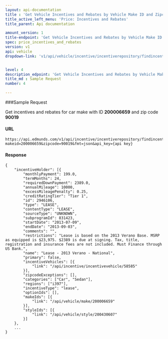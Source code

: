 ```yaml
---
layout: api-documentation
title : 'Get Vehicle Incentives and Rebates by Vehicle Make ID and Zipcode'
title_active_left_menu: 'Price: Incentives and Rebates'
title_parent: Api documentation

amount_version: 1
title-endpoint: 'Get Vehicle Incentives and Rebates by Vehicle Make ID and Zipcode'
spec: price_incentives_and_rebates
version: v1
api: vehicle
dropdown-link: 'v1/api/vehicle/incentive/incentiverepository/findincentivesbymakeidandzipcode'


level: 4
description_edpoint: 'Get Vehicle Incentives and Rebates by Vehicle Make ID and Zipcode'
title_md : Sample Request
number: 4

---
```


###Sample Request

Get incentives and rebates for car make with ID **200006659** and zip code **90019**

#### URL

	https://api.edmunds.com/v1/api/incentive/incentiverepository/findincentivesbymakeidandzipcode?makeid=200006659&zipcode=90019&fmt=json&api_key={api key}
	
#### Response
	
	{
	    "incentiveHolder": [{
	        "monthlyPayment": 199.0,
	        "termMonths": 24,
	        "requiredDownPayment": 2389.0,
	        "annualMileage": 10000,
	        "excessMileagePenalty": 0.25,
	        "creditRatingTier": "Tier 1",
	        "id": 2946106,
	        "type": "LEASE",
	        "contentType": "LEASE",
	        "sourceType": "UNKNOWN",
	        "subprogramId": 831423,
	        "startDate": "2013-07-09",
	        "endDate": "2013-09-03",
	        "comments": "",
	        "restrictions": "Lease is based on the 2013 Verano Base. MSRP as equipped is $23,975. $2389 is due at signing. Tax, title, registration and insurance fees are not included. Must Finance through US Bank.",
	        "name": "Lease - 2013 Verano - National",
	        "primary": false,
	        "incentiveVehicles": [{
	            "link": "/api/incentive/incentivevehicle/58585"
	        }],
	        "zipcodeExceptions": [],
	        "categories": ["Car", "Sedan"],
	        "regions": ["i397"],
	        "incentiveType": "lease",
	        "optionIds": [],
	        "makeIds": [{
	            "link": "/api/vehicle/make/200006659"
	        }],
	        "styleIds": [{
	            "link": "/api/vehicle/style/200430607"
	        }]
	    },
		...
	}